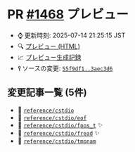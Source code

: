 # PR [\#1468](https://github.com/cpprefjp/site/pull/1468) プレビュー
- &#x231a; 更新時刻: 2025-07-14 21:25:15 JST
- &#x1f50d; [プレビュー (HTML)](https://cpprefjp.github.io/site/gen/pull/1468)
- &#x1f4c8; [プレビュー生成記録](https://github.com/cpprefjp/site/actions?query=event%3Apull_request_target+branch%3Amaster)
- **&#x2AEF;** ソースの変更: [`55f9df1..3aec3d6`](https://github.com/cpprefjp/site/compare/55f9df14fbb786eacb8aa54d1de6df1d82163878..3aec3d6e61bd539f145a5629412a95e7cb231fda)

## 変更記事一覧 (5件)

- &#x1f4dd; [`reference/cstdio`](https://cpprefjp.github.io/site/gen/pull/1468/reference/cstdio.html)
- &#x1f4dd; [`reference/cstdio/eof`](https://cpprefjp.github.io/site/gen/pull/1468/reference/cstdio/eof.html)
- &#x1f4dd; [`reference/cstdio/fpos_t`](https://cpprefjp.github.io/site/gen/pull/1468/reference/cstdio/fpos_t.html) &#x2728;
- &#x1f4dd; [`reference/cstdio/fread`](https://cpprefjp.github.io/site/gen/pull/1468/reference/cstdio/fread.html) &#x2728;
- &#x1f4dd; [`reference/cstdio/tmpnam`](https://cpprefjp.github.io/site/gen/pull/1468/reference/cstdio/tmpnam.html)
